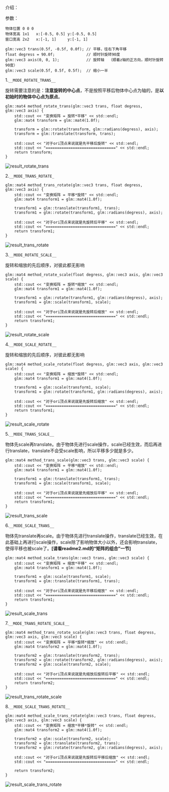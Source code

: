 介绍：

参数：

```
物体位置 0 0 0
物体宽高 1x1   x:[-0.5, 0.5] y:[-0.5, 0.5]
窗口宽高 2x2   x:[-1, 1]     y:[-1, 1]

glm::vec3 trans(0.5f, -0.5f, 0.0f); // 平移，往右下角平移
float degress = 90.0f;              // 顺时针旋转90度
glm::vec3 axis(0, 0, 1);			// 旋转轴  （顺着z轴的正方向，顺时针旋转90度）
glm::vec3 scale(0.5f, 0.5f, 0.5f);  // 缩小一半
```



1.`__MODE_ROTATE_TRANS__`

旋转需要注意的是：**注意旋转的中心点**，不是按照平移后物体中心点为轴的，是**以初始时的物体中心点为原点**。

```
glm::mat4 method_rotate_trans(glm::vec3 trans, float degress, glm::vec3 axis) {
    std::cout << "变换矩阵 = 旋转*平移" << std::endl;
    glm::mat4 transform = glm::mat4(1.0f);

    transform = glm::rotate(transform, glm::radians(degress), axis);
    transform = glm::translate(transform, trans);

    std::cout << "对于ori顶点来说就是先平移后旋转" << std::endl;
    std::cout << "===============================" << std::endl;
    return transform;
}
```

![result_rotate_trans](/Users/wangdong/github/opengl/LearnOpenGL/src/1.getting_started/5.1.transformations/result_rotate_trans.png)



2.`__MODE_TRANS_ROTATE_`

```
glm::mat4 method_trans_rotate(glm::vec3 trans, float degress, glm::vec3 axis) {
    std::cout << "变换矩阵 = 平移*旋转" << std::endl;
    glm::mat4 transform1 = glm::mat4(1.0f);

    transform1 = glm::translate(transform1, trans);
    transform1 = glm::rotate(transform1, glm::radians(degress), axis);

    std::cout << "对于ori顶点来说就是先旋转后平移" << std::endl;
    std::cout << "===============================" << std::endl;
    return transform1;
}
```

![result_trans_rotate](/Users/wangdong/github/opengl/LearnOpenGL/src/1.getting_started/5.1.transformations/result_trans_rotate.png)



3.`__MODE_ROTATE_SCALE__`

旋转和缩放的先后顺序，对彼此都无影响

```
glm::mat4 method_rotate_scale(float degress, glm::vec3 axis, glm::vec3 scale) {
    std::cout << "变换矩阵 = 旋转*缩放" << std::endl;
    glm::mat4 transform1 = glm::mat4(1.0f);

    transform1 = glm::rotate(transform1, glm::radians(degress), axis);
    transform1 = glm::scale(transform1, scale);

    std::cout << "对于ori顶点来说就是先旋转后缩放" << std::endl;
    std::cout << "===============================" << std::endl;
    return transform1;
}
```

![result_rotate_scale](/Users/wangdong/github/opengl/LearnOpenGL/src/1.getting_started/5.1.transformations/result_rotate_scale.png)



4.`__MODE_SCALE_ROTATE__`

旋转和缩放的先后顺序，对彼此都无影响

```
glm::mat4 method_scale_rotate(float degress, glm::vec3 axis, glm::vec3 scale) {
    std::cout << "变换矩阵 = 缩放*旋转" << std::endl;
    glm::mat4 transform1 = glm::mat4(1.0f);

    transform1 = glm::scale(transform1, scale);
    transform1 = glm::rotate(transform1, glm::radians(degress), axis);

    std::cout << "对于ori顶点来说就是先旋转后缩放" << std::endl;
    std::cout << "===============================" << std::endl;
    return transform1;
}
```

![result_scale_rotate](/Users/wangdong/github/opengl/LearnOpenGL/src/1.getting_started/5.1.transformations/result_scale_rotate.png)



5.`__MODE_TRANS_SCALE__`

物体先scale再translate。由于物体先进行scale操作，scale已经生效，而后再进行translate，translate不会受scale影响，所以平移多少就是多少。

```
glm::mat4 method_trans_scale(glm::vec3 trans, glm::vec3 scale) {
    std::cout << "变换矩阵 = 平移*缩放" << std::endl;
    glm::mat4 transform1 = glm::mat4(1.0f);

    transform1 = glm::translate(transform1, trans);
    transform1 = glm::scale(transform1, scale);

    std::cout << "对于ori顶点来说就是先缩放后平移" << std::endl;
    std::cout << "===============================" << std::endl;
    return transform1;
}
```

![result_trans_scale](/Users/wangdong/github/opengl/LearnOpenGL/src/1.getting_started/5.1.transformations/result_trans_scale.png)



6.`__MODE_SCALE_TRANS__`

物体先translate再scale。由于物体先进行translate操作，translate已经生效，在此基础上再进行scale操作，scale除了影响物体大小以外，还会影响translate，使得平移也被scale了。**[请看readme2.md的“矩阵的组合”一节]**

```
glm::mat4 method_scale_trans(glm::vec3 trans, glm::vec3 scale) {
    std::cout << "变换矩阵 = 缩放*平移" << std::endl;
    glm::mat4 transform1 = glm::mat4(1.0f);

    transform1 = glm::scale(transform1, scale);
    transform1 = glm::translate(transform1, trans);

    std::cout << "对于ori顶点来说就是先平移后缩放" << std::endl;
    std::cout << "===============================" << std::endl;
    return transform1;
}
```

![result_scale_trans](/Users/wangdong/github/opengl/LearnOpenGL/src/1.getting_started/5.1.transformations/result_scale_trans.png)



7.`__MODE_TRANS_ROTATE_SCALE__`

```
glm::mat4 method_trans_rotate_scale(glm::vec3 trans, float degress, glm::vec3 axis, glm::vec3 scale) {
    std::cout << "变换矩阵 = 平移*旋转*缩放" << std::endl;
    glm::mat4 transform2 = glm::mat4(1.0f);

    transform2 = glm::translate(transform2, trans);
    transform2 = glm::rotate(transform2, glm::radians(degress), axis);
    transform2 = glm::scale(transform2, scale);

    std::cout << "对于ori顶点来说就是先缩放后旋转后平移" << std::endl;
    std::cout << "===============================" << std::endl;
    return transform2;
}
```

![result_trans_rotate_scale](/Users/wangdong/github/opengl/LearnOpenGL/src/1.getting_started/5.1.transformations/result_trans_rotate_scale.png)



8.`__MODE_SCALE_TRANS_ROTATE__`

```
glm::mat4 method_scale_trans_rotate(glm::vec3 trans, float degress, glm::vec3 axis, glm::vec3 scale) {
    std::cout << "变换矩阵 = 缩放*平移*旋转" << std::endl;
    glm::mat4 transform2 = glm::mat4(1.0f);

    transform2 = glm::scale(transform2, scale);
    transform2 = glm::translate(transform2, trans);
    transform2 = glm::rotate(transform2, glm::radians(degress), axis);

    std::cout << "对于ori顶点来说就是先旋转后平移后缩放" << std::endl;
    std::cout << "===============================" << std::endl;

    return transform2;
}
```

![result_scale_trans_rotate](/Users/wangdong/github/opengl/LearnOpenGL/src/1.getting_started/5.1.transformations/result_scale_trans_rotate.png)